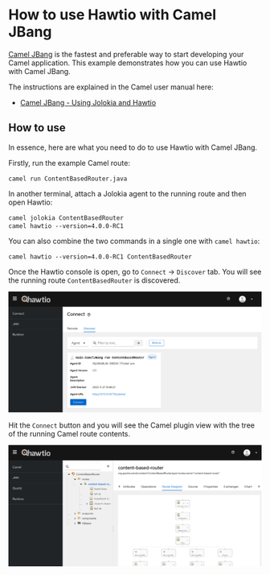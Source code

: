 # How to use Hawtio with Camel JBang

[Camel JBang](https://camel.apache.org/manual/camel-jbang.html) is the fastest and preferable way to start developing your Camel application. This example demonstrates how you can use Hawtio with Camel JBang.

The instructions are explained in the Camel user manual here:

- [Camel JBang - Using Jolokia and Hawtio](https://camel.apache.org/manual/camel-jbang.html#_using_jolokia_and_hawtio)

## How to use

In essence, here are what you need to do to use Hawtio with Camel JBang.

Firstly, run the example Camel route:

```console
camel run ContentBasedRouter.java
```

In another terminal, attach a Jolokia agent to the running route and then open Hawtio:

```console
camel jolokia ContentBasedRouter
camel hawtio --version=4.0.0-RC1
```

You can also combine the two commands in a single one with `camel hawtio`:

```console
camel hawtio --version=4.0.0-RC1 ContentBasedRouter
```

Once the Hawtio console is open, go to `Connect` -> `Discover` tab. You will see the running route `ContentBasedRouter` is discovered.

![Connect - Discover](./img/connect-discover.png)

Hit the `Connect` button and you will see the Camel plugin view with the tree of the running Camel route contents.

![Camel route](./img/camel-route.png)
